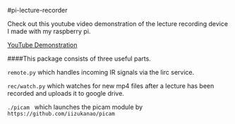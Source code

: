 #pi-lecture-recorder

Check out this youtube video demonstration of the lecture recording device I made with my raspberry pi.

[YouTube Demonstration](https://www.youtube.com/watch?v=6QNrnzQUXQ0)

####This package consists of three useful parts.

```remote.py``` which handles incoming IR signals via the lirc service.

```rec/watch.py``` which watches for new mp4 files after a lecture has been recorded and uploads it to google drive.

```./picam ``` which launches the picam module by ```https://github.com/iizukanao/picam```


